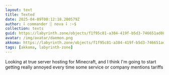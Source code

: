 ```yaml
---
layout: text
title: Texted
date: 2025-04-09T00:12:18.200579Z
author: ⸸ commander ░ nova ⸸ :~$
collection: texts
guid: https://labyrinth.zone/objects/f1f95c81-a384-419f-b5d3-746651ad08e2
avatar: /img/avatar/daemon.png
akkoma: https://labyrinth.zone/objects/f1f95c81-a384-419f-b5d3-746651ad08e2
tags: [akkoma, labyrinth-zone]
---
```


<p>Looking at true server hosting for Minecraft, and I think I'm going to start getting really annoyed every time some service or company mentions tariffs</p>